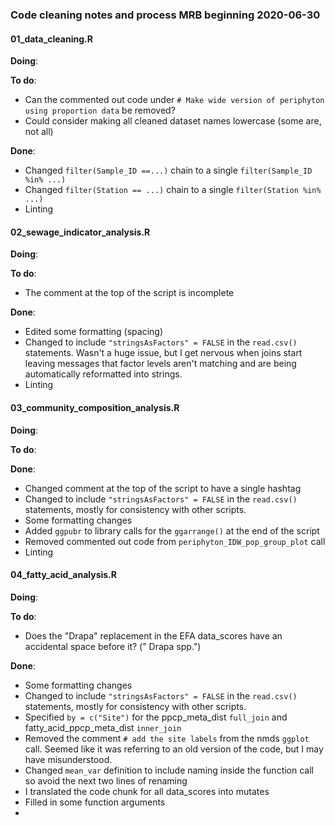 ### Code cleaning notes and process MRB beginning 2020-06-30

#### 01_data_cleaning.R
**Doing**:

**To do**:
 + Can the commented out code under `# Make wide version of periphyton using proportion data` be removed?
 + Could consider making all cleaned dataset names lowercase (some are, not all)

**Done**:
 + Changed `filter(Sample_ID ==...)` chain to a single `filter(Sample_ID %in% ...)`
 + Changed `filter(Station == ...)` chain to a single `filter(Station %in% ...)`
 + Linting

#### 02_sewage_indicator_analysis.R
**Doing**:

**To do**:
 + The comment at the top of the script is incomplete

**Done**:
 + Edited some formatting (spacing)
 + Changed to include `"stringsAsFactors" = FALSE` in the `read.csv()` statements. Wasn't a huge issue, but I get nervous when joins start leaving messages that factor levels aren't matching and are being automatically reformatted into strings.
 + Linting

#### 03_community_composition_analysis.R
**Doing**:

**To do**:

**Done**:
 + Changed comment at the top of the script to have a single hashtag
 + Changed to include `"stringsAsFactors" = FALSE` in the `read.csv()` statements, mostly for consistency with other scripts.
 + Some formatting changes
 + Added `ggpubr` to library calls for the `ggarrange()` at the end of the script
 + Removed commented out code from `periphyton_IDW_pop_group_plot` call
 + Linting


 #### 04_fatty_acid_analysis.R
 **Doing**:

 **To do**:
  + Does the "Drapa" replacement in the EFA data_scores have an accidental space before it? (" Drapa spp.")  

 **Done**:
  + Some formatting changes
  + Changed to include `"stringsAsFactors" = FALSE` in the `read.csv()` statements, mostly for consistency with other scripts.
  + Specified `by = c("Site")` for the ppcp_meta_dist `full_join` and fatty_acid_ppcp_meta_dist `inner_join`
  + Removed the comment `# add the site labels` from the nmds `ggplot` call. Seemed like it was referring to an old version of the code, but I may have misunderstood.
  + Changed `mean_var` definition to include naming inside the function call so avoid the next two lines of renaming
  + I translated the code chunk for all data_scores into mutates
  + Filled in some function arguments
  +
